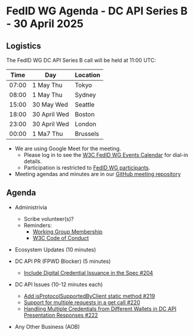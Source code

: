 # FedID WG Agenda - DC API Series B - 30 April 2025

## Logistics

The FedID WG DC API Series B call will be held at 11:00 UTC:

| Time         | Day    | Location      |
| ------------ | ------ | ------------- |
| 07:00 | 1 May Thu | Tokyo         |
| 08:00 | 1 May Thu | Sydney        |
| 15:00 | 30 May Wed | Seattle       |
| 18:00 | 30 April Wed | Boston        |
| 23:00 | 30 April Wed | London        |
| 00:00 | 1 Ma7 Thu | Brussels      |


* We are using Google Meet for the meeting.
    * Please log in to see the [W3C FedID WG Events Calendar](https://www.w3.org/groups/wg/fedid/calendar/) for dial-in details. 
    * Participation is restricted to [FedID WG participants](https://www.w3.org/groups/wg/fedid/participants/).
* Meeting agendas and minutes are in our [GitHub meeting repository](https://github.com/w3c-fedid/meetings)

## Agenda

* Administrivia
   * Scribe volunteer(s)?
   * Reminders: 
      * [Working Group Membership](https://www.w3.org/groups/wg/fedid/participants/)
      * [W3C Code of Conduct](https://www.w3.org/policies/code-of-conduct/20240318/)

* Ecosystem Updates (10 minutes)

* DC API PR (FPWD Blocker) (5 minutes)
   * [Include Digital Credential Issuance in the Spec #204](https://github.com/w3c-fedid/digital-credentials/pull/204#top)

* DC API Issues (10-12 minutes each)
   * [Add isProtocolSupportedByClient static method #219](https://github.com/w3c-fedid/digital-credentials/issues/219)
   * [Support for multiple requests in a get call #220](https://github.com/w3c-fedid/digital-credentials/issues/220)
   * [Handling Multiple Credentials from Different Wallets in DC API Presentation Responses #222](https://github.com/w3c-fedid/digital-credentials/issues/222)

* Any Other Business (AOB)
